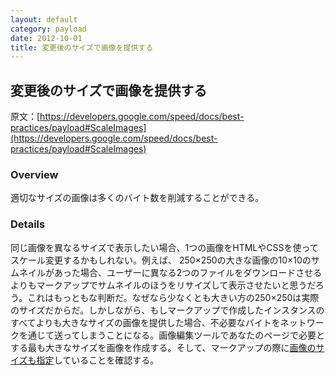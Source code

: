 ```yaml
---
layout: default
category: payload
date: 2012-10-01
title: 変更後のサイズで画像を提供する
---
```

## 変更後のサイズで画像を提供する

原文：[https://developers.google.com/speed/docs/best-practices/payload#ScaleImages](https://developers.google.com/speed/docs/best-practices/payload#ScaleImages)

### Overview

適切なサイズの画像は多くのバイト数を削減することができる。

### Details

同じ画像を異なるサイズで表示したい場合、1つの画像をHTMLやCSSを使ってスケール変更するかもしれない。例えば、 250×250の大きな画像の10×10のサムネイルがあった場合、ユーザーに異なる2つのファイルをダウンロードさせるよりもマークアップでサムネイルのほうをリサイズして表示させたいと思うだろう。これはもっともな判断だ。なぜなら少なくとも大きい方の250×250は実際のサイズだからだ。しかしながら、もしマークアップで作成したインスタンスのすべてよりも大きなサイズの画像を提供した場合、不必要なバイトをネットワークを通じて送ってしまうことになる。画像編集ツールであなたのページで必要とする最も大きなサイズを画像を作成する。そして、マークアップの際に[画像のサイズも指定](http://localhost:4000/speed/rendering/SpecifyImageDimensions.html)していることを確認する。
